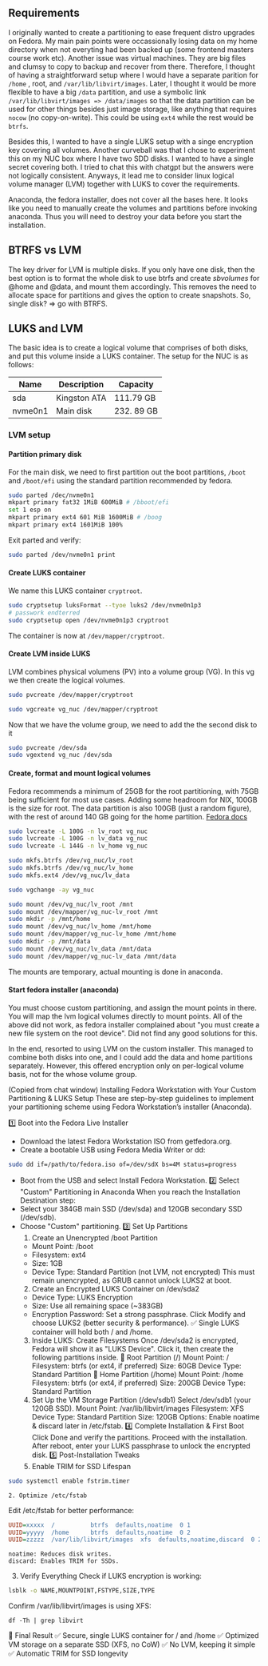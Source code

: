 ## Requirements
I originally wanted to create a partitioning to ease frequent distro upgrades on Fedora. My main pain points were occassionally losing data on my home directory when not everyting had been backed up (some frontend masters course work etc). Another issue was virtual machines. They are big files and clumsy to copy to backup and recover from there. Therefore, I thought of having a straightforward setup where I would have a separate parition for `/home` , root, and `/var/lib/libvirt/images`. Later, I thought it would be more flexible to have a big `/data` partition, and use a symbolic link `/var/lib/libvirt/images => /data/images` so that the data partition can be used for other things besides just image storage, like anything that requires `nocow` (no copy-on-write). This could be using `ext4` while the rest would be `btrfs`.

Besides this, I wanted to have a single LUKS setup with a singe encryption key covering all volumes. Another curveball was that I chose to experiment this on my NUC box where I have two SDD disks. I wanted to have a single secret covering both. I tried to chat this with chatgpt but the answers were not logically consistent. Anyways, it lead me to consider linux logical volume manager (LVM) together with LUKS to cover the requirements.

Anaconda, the fedora installer, does not cover all the bases here. It looks like you need to manually create the volumes and partitions before invoking anaconda. Thus you will need to destroy your data before you start the installation.

## BTRFS vs LVM
The key driver for LVM is multiple disks. If you only have one disk, then the best option is to format the whole disk to use btrfs and create _sbvolumes_ for @home and @data, and mount them accordingly. This removes the need to allocate space for partitions and gives the option to create snapshots. So, single disk? => go with BTRFS.

## LUKS and LVM
The basic idea is to create a logical volume that comprises of both disks, and put this volume inside a LUKS container. The setup for the NUC is as follows:

| Name    | Description  | Capacity   |
| ------- | ------------ | ---------- |
| sda     | Kingston ATA | 111.79 GB  |
| nvme0n1 | Main disk    | 232. 89 GB |
### LVM setup
#### Partition primary disk
For the main disk, we need to first partition out the boot partitions, `/boot` and `/boot/efi` using the standard partition recommended by fedora.
```sh
sudo parted /dec/nvme0n1
mkpart primary fat32 1MiB 600MiB # /bboot/efi
set 1 esp on
mkpart primary ext4 601 MiB 1600MiB # /boog
mkpart primary ext4 1601MiB 100%
```
Exit parted and verify:
```sh
sudo parted /dev/nvme0n1 print
```

#### Create LUKS container
We name this LUKS container `cryptroot`.
```sh
sudo cryptsetup luksFormat --tyoe luks2 /dev/nvme0n1p3
# passwork endterred
sudo cryptsetup open /dev/nvme0n1p3 cryptroot
```
The container is now at `/dev/mapper/cryptroot`.

#### Create LVM inside LUKS
LVM combines physical volumens (PV) into a volume group (VG). In this vg we then create the logical volumes.

```sh
sudo pvcreate /dev/mapper/cryptroot

sudo vgcreate vg_nuc /dev/mapper/cryptroot
```

Now that we have the volume group, we need to add the the second disk to it
```sh
sudo pvcreate /dev/sda
sudo vgextend vg_nuc /dev/sda
```

#### Create, format and mount logical volumes
Fedora recommends a minimum of 25GB for the root partitioning, with 75GB being sufficient for most use cases. Adding some headroom for NIX, 100GB is the size for root.
The data partition is also 100GB (just a random figure), with the rest of around 140 GB going for the home partition.
[Fedora docs](https://docs.fedoraproject.org/en-US/fedora/f36/install-guide/install/Installing_Using_Anaconda/#sect-installation-gui-manual-partitioning-recommended)

```sh
sudo lvcreate -L 100G -n lv_root vg_nuc
sudo lvcreate -L 100G -n lv_data vg_nuc
sudo lvcreate -L 144G -n lv_home vg_nuc

sudo mkfs.btrfs /dev/vg_nuc/lv_root
sudo mkfs.btrfs /dev/vg_nuc/lv_home
sudo mkfs.ext4 /dev/vg_nuc/lv_data

sudo vgchange -ay vg_nuc

sudo mount /dev/vg_nuc/lv_root /mnt
sudo mount /dev/mapper/vg_nuc-lv_root /mnt
sudo mkdir -p /mnt/home
sudo mount /dev/vg_nuc/lv_home /mnt/home
sudo mount /dev/mapper/vg_nuc-lv_home /mnt/home
sudo mkdir -p /mnt/data
sudo mount /dev/vg_nuc/lv_data /mnt/data
sudo mount /dev/mapper/vg_nuc-lv_data /mnt/data
```
The mounts are temporary, actual mounting is done in anaconda.
#### Start fedora installer (anaconda)
You must choose custom partitioning, and assign the mount points in there. You will map the lvm logical volumes directly to mount points. All of the above did not work, as fedora installer complained about "you must create a new file system on the root device". Did not find any good solutions for this.

In the end, resorted to using LVM on the custom installer. This managed to combine both disks into one, and I could add the data and home partitions separately. However, this offered encryption only on per-logical volume basis, not for the whose volume group.

(Copied from chat window)
Installing Fedora Workstation with Your Custom Partitioning & LUKS Setup
These are step-by-step guidelines to implement your partitioning scheme using Fedora Workstation’s installer (Anaconda).

1️⃣ Boot into the Fedora Live Installer
- Download the latest Fedora Workstation ISO from getfedora.org.
- Create a bootable USB using Fedora Media Writer or dd:
```bash
sudo dd if=/path/to/fedora.iso of=/dev/sdX bs=4M status=progress
```
- Boot from the USB and select Install Fedora Workstation.
2️⃣ Select "Custom" Partitioning in Anaconda
When you reach the Installation Destination step:
- Select your 384GB main SSD (/dev/sda) and 120GB secondary SSD (/dev/sdb).
- Choose "Custom" partitioning.
3️⃣ Set Up Partitions
	1. Create an Unencrypted /boot Partition
	- Mount Point: /boot
	- Filesystem: ext4
	- Size: 1GB
	- Device Type: Standard Partition (not LVM, not encrypted)
	This must remain unencrypted, as GRUB cannot unlock LUKS2 at boot.
	2. Create an Encrypted LUKS Container on /dev/sda2
	- Device Type: LUKS Encryption
	- Size: Use all remaining space (~383GB)
	- Encryption Password: Set a strong passphrase.
		Click Modify and choose LUKS2 (better security & performance).
		✅ Single LUKS container will hold both / and /home.
	3. Inside LUKS: Create Filesystems
		Once /dev/sda2 is encrypted, Fedora will show it as "LUKS Device".
		Click it, then create the following partitions inside.
		🔹 Root Partition (/)
		Mount Point: /
		Filesystem: btrfs (or ext4, if preferred)
		Size: 60GB
		Device Type: Standard Partition
		🔹 Home Partition (/home)
		Mount Point: /home
		Filesystem: btrfs (or ext4, if preferred)
		Size: 200GB
		Device Type: Standard Partition
	4. Set Up the VM Storage Partition (/dev/sdb1)
		Select /dev/sdb1 (your 120GB SSD).
		Mount Point: /var/lib/libvirt/images
		Filesystem: XFS
		Device Type: Standard Partition
		Size: 120GB
		Options: Enable noatime & discard later in /etc/fstab.
4️⃣ Complete Installation & First Boot
	Click Done and verify the partitions.
	Proceed with the installation.
	After reboot, enter your LUKS passphrase to unlock the encrypted disk.
5️⃣ Post-Installation Tweaks
	1. Enable TRIM for SSD Lifespan
```bash
sudo systemctl enable fstrim.timer
```
	2. Optimize /etc/fstab
Edit /etc/fstab for better performance:
```ini
UUID=xxxxx  /          btrfs  defaults,noatime  0 1
UUID=yyyyy  /home      btrfs  defaults,noatime  0 2
UUID=zzzzz  /var/lib/libvirt/images  xfs  defaults,noatime,discard  0 2
```
	noatime: Reduces disk writes.
	discard: Enables TRIM for SSDs.
  3. Verify Everything
Check if LUKS encryption is working:
```bash
lsblk -o NAME,MOUNTPOINT,FSTYPE,SIZE,TYPE
```
Confirm /var/lib/libvirt/images is using XFS:
```ash
df -Th | grep libvirt
```
🎯 Final Result
✅ Secure, single LUKS container for / and /home
✅ Optimized VM storage on a separate SSD (XFS, no CoW)
✅ No LVM, keeping it simple
✅ Automatic TRIM for SSD longevity